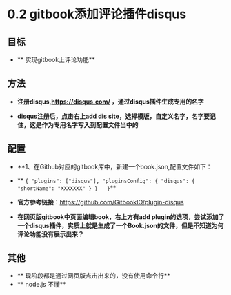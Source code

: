 # 0.2 gitbook添加评论插件disqus
## 目标
- ** 实现gitbook上评论功能**

## 方法
- **注册disqus,https://disqus.com/ ，通过disqus插件生成专用的名字**

- **disqus注册后，点击右上add dis site，选择模版，自定义名字，名字要记住，这是作为专用名字写入到配置文件当中的**

## 配置
- **1、在Github对应的gitbook库中，新建一个book.json,配置文件如下：

- ** ```{
    "plugins": ["disqus"],
    "pluginsConfig": {
        "disqus": {
            "shortName": "XXXXXXX"
        }
    }  
}```**

- **官方参考链接**：https://github.com/GitbookIO/plugin-disqus

- **在网页版gitbook中页面编辑book，右上方有add plugin的选项，尝试添加了一个disqus插件，实质上就是生成了一个Book.json的文件，但是不知道为何评论功能没有展示出来？**

## 其他
- ** 现阶段都是通过网页版点击出来的，没有使用命令行**
- ** node.js 不懂**


